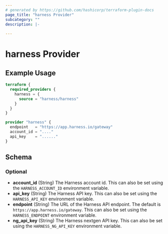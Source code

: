 ```yaml
---
# generated by https://github.com/hashicorp/terraform-plugin-docs
page_title: "harness Provider"
subcategory: ""
description: |-
  
---
```


# harness Provider



## Example Usage

```terraform
terraform {
  required_providers {
    harness = {
      source = "harness/harness"
    }
  }
}

provider "harness" {
  endpoint   = "https://app.harness.io/gateway"
  account_id = "...."
  api_key    = "......"
}
```

<!-- schema generated by tfplugindocs -->
## Schema

### Optional

- **account_id** (String) The Harness account id. This can also be set using the `HARNESS_ACCOUNT_ID` environment variable.
- **api_key** (String) The Harness API key. This can also be set using the `HARNESS_API_KEY` environment variable.
- **endpoint** (String) The URL of the Harness API endpoint. The default is `https://app.harness.io/gateway`. This can also be set using the `HARNESS_ENDPOINT` environment variable.
- **ng_api_key** (String) The Harness nextgen API key. This can also be set using the `HARNESS_NG_API_KEY` environment variable.
